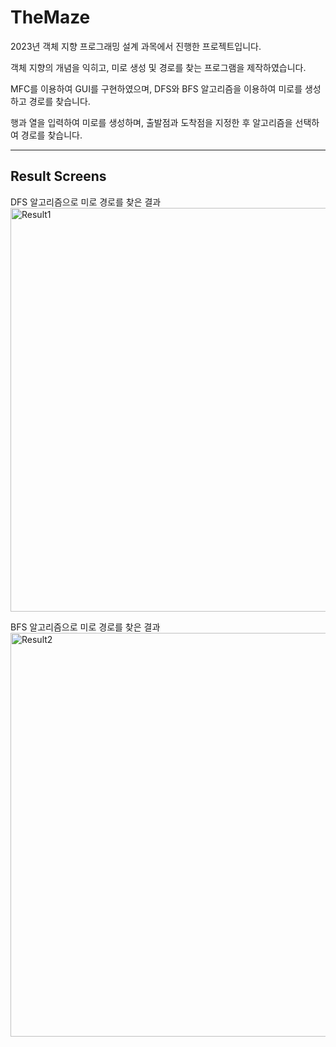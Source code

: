 # TheMaze
2023년 객체 지향 프로그래밍 설계 과목에서 진행한 프로젝트입니다.

객체 지향의 개념을 익히고, 미로 생성 및 경로를 찾는 프로그램을 제작하였습니다.

MFC를 이용하여 GUI를 구현하였으며, DFS와 BFS 알고리즘을 이용하여 미로를 생성하고 경로를 찾습니다.

행과 열을 입력하여 미로를 생성하며, 출발점과 도착점을 지정한 후 알고리즘을 선택하여 경로를 찾습니다.

***
## Result Screens
DFS 알고리즘으로 미로 경로를 찾은 결과
<img width="646" alt="Result1" src="https://github.com/Choco-Coding/TheMaze/assets/117694927/fb372d52-17a5-410e-b929-85affa71e34a">

BFS 알고리즘으로 미로 경로를 찾은 결과
<img width="646" alt="Result2" src="https://github.com/Choco-Coding/TheMaze/assets/117694927/17f5e62e-0812-4649-ba78-2b2dfd625d25">
